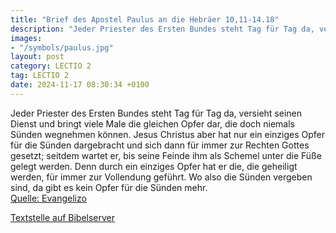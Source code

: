 ```yaml
---
title: "Brief des Apostel Paulus an die Hebräer 10,11-14.18"
description: "Jeder Priester des Ersten Bundes steht Tag für Tag da, versieht seinen Dienst und bringt viele Male die gleichen Opfer dar, die doch niemals Sünden wegnehmen können. Jesus Christus aber hat nur ein einziges Opfer für die Sünden dargebracht und sich dann für immer zur Rechten Gott...."
images:
- "/symbols/paulus.jpg"
layout: post
category: LECTIO 2
tag: LECTIO 2
date: 2024-11-17 08:30:34 +0100
---
```

Jeder Priester des Ersten Bundes steht Tag für Tag da, versieht seinen Dienst und bringt viele Male die gleichen Opfer dar, die doch niemals Sünden wegnehmen können.
Jesus Christus aber hat nur ein einziges Opfer für die Sünden dargebracht und sich dann für immer zur Rechten Gottes gesetzt;
seitdem wartet er, bis seine Feinde ihm als Schemel unter die Füße gelegt werden.<!--more-->
Denn durch ein einziges Opfer hat er die, die geheiligt werden, für immer zur Vollendung geführt.
Wo also die Sünden vergeben sind, da gibt es kein Opfer für die Sünden mehr.<br>
[Quelle: Evangelizo](https://evangeliumtagfuertag.org/DE/gospel)

[Textstelle auf Bibelserver](https://www.bibleserver.com/EU/Hebräer10,11-14.18)
